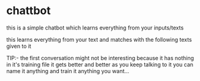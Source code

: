 # chattbot
this is a simple chatbot which learns everything from your inputs/texts

this learns everything from your text and matches with the following texts given to it

TIP:- the first conversation might not be interesting because it has nothing in it's training file
      it gets better and better as you keep talking to it
      you can name it anything and train it anything you want...
